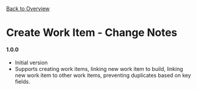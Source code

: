 [Back to Overview](./overview.md)

# Create Work Item - Change Notes

#### 1.0.0
- Initial version
- Supports creating work items, linking new work item to build, linking new work item to other work items, preventing duplicates based on key fields.